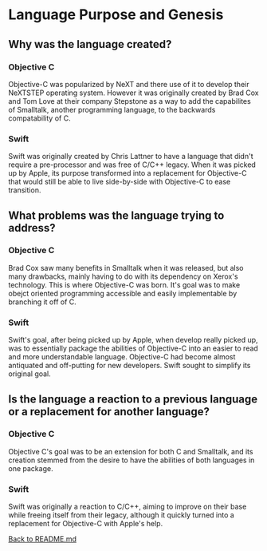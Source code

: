 # Language Purpose and Genesis


## Why was the language created?

### Objective C   
Objective-C was popularized by NeXT and there use of it to develop their NeXTSTEP operating system. However it was originally created by Brad Cox and Tom Love at their company Stepstone as a way to add the capabilites of Smalltalk, another programming language, to the backwards compatability of C.  
### Swift  
Swift was originally created by Chris Lattner to have a language that didn't require a pre-processor and was free of C/C++ legacy. When it was picked up by Apple, its purpose transformed into a replacement for Objective-C that would still be able to live side-by-side with Objective-C to ease transition.  
## What problems was the language trying to address?

### Objective C 
Brad Cox saw many benefits in Smalltalk when it was released, but also many drawbacks, mainly having to do with its dependency on Xerox's technology. This is where Objective-C was born. It's goal was to make obejct oriented programming accessible and easily implementable by branching it off of C.   
### Swift  
Swift's goal, after being picked up by Apple, when develop really picked up, was to essentially package the abilities of Objective-C into an easier to read and more understandable language. Objective-C had become almost antiquated and off-putting for new developers. Swift sought to simplify its original goal.  

## Is the language a reaction to a previous language or a replacement for another language?

### Objective C   
Objective C's goal was to be an extension for both C and Smalltalk, and its creation stemmed from the desire to have the abilities of both languages in one package.  
### Swift  
Swift was originally a reaction to C/C++, aiming to improve on their base while freeing itself from their legacy, although it quickly turned into a replacement for Objective-C with Apple's help.  
  
  
  
[Back to README.md](/README.md)
